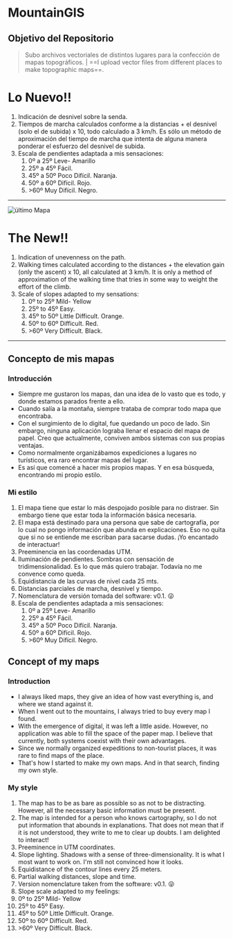 # MountainGIS
## Objetivo del Repositorio
 >Subo archivos vectoriales de distintos lugares para la confección de mapas topográficos. | ==I upload vector files from different places to make topographic maps==.

# Lo Nuevo!!
1. Indicación de desnivel sobre la senda.
2. Tiempos de marcha calculados conforme a la distancias + el desnivel (solo el de subida) x 10, todo calculado a 3 km/h. Es sólo un método de aproximación del tiempo de marcha que intenta de alguna manera ponderar el esfuerzo del desnivel de subida.
3. Escala de pendientes adaptada a mis sensaciones:
    1.  0º a 25º Leve- Amarillo
    2.  25º a 45º Fácil.
    3.  45º a 50º Poco Difícil. Naranja.
    4.  50º a 60º Difícil. Rojo.
    5.  \>60º Muy Difícil. Negro.
---

![ültimo Mapa](Anexos/Captura%20Tronador%20(Pequeño).JPG)
# The New!!
1. Indication of unevenness on the path.
2. Walking times calculated according to the distances + the elevation gain (only the ascent) x 10, all calculated at 3 km/h. It is only a method of approximation of the walking time that tries in some way to weight the effort of the climb.
3. Scale of slopes adapted to my sensations:
    1. 0º to 25º Mild- Yellow
    2. 25º to 45º Easy.
    3. 45º to 50º Little Difficult. Orange.
    4. 50º to 60º Difficult. Red.
    5. \>60º Very Difficult. Black.

---
## Concepto de mis mapas
### Introducción
- Siempre me gustaron los mapas, dan una idea de lo vasto que es todo, y donde estamos parados frente a ello. 
- Cuando salía a la montaña, siempre trataba de comprar todo mapa que encontraba.
- Con el surgimiento de lo digital, fue quedando un poco de lado. Sin embargo, ninguna aplicación lograba llenar el espacio del mapa de papel. Creo que actualmente, conviven ambos sistemas con sus propias ventajas.
- Como normalmente organizábamos expediciones a lugares no turísticos, era raro encontrar mapas del lugar.
- Es así que comencé a hacer mis propios mapas. Y en esa búsqueda, encontrando mi propio estilo.
### Mi estilo
1. El mapa tiene que estar lo más despojado posible para no distraer. Sin embargo tiene que estar toda la información básica necesaria.
2. El mapa está destinado para una persona que sabe de cartografía, por lo cual no pongo información que abunda en explicaciones. Eso no quita que si no se entiende me escriban para sacarse dudas. ¡Yo encantado de interactuar!
3. Preeminencia en las coordenadas UTM. 
4. Iluminación de pendientes. Sombras con sensación de tridimensionalidad. Es lo que más quiero trabajar. Todavía no me convence como queda.
5. Equidistancia de las curvas de nivel cada 25 mts.
6. Distancias parciales de marcha, desnivel y tiempo.
7. Nomenclatura de versión tomada del software: v0.1. 😜
8. Escala de pendientes adaptada a mis sensaciones:
	1. 0º a 25º Leve- Amarillo
	2. 25º a 45º Fácil. 
	3. 45º a 50º Poco Difícil. Naranja.
	4. 50º a 60º Difícil. Rojo.
	5. \>60º Muy Difícil. Negro.


## Concept of my maps
### Introduction
- I always liked maps, they give an idea of ​​how vast everything is, and where we stand against it.
- When I went out to the mountains, I always tried to buy every map I found.
- With the emergence of digital, it was left a little aside. However, no application was able to fill the space of the paper map. I believe that currently, both systems coexist with their own advantages.
- Since we normally organized expeditions to non-tourist places, it was rare to find maps of the place.
- That's how I started to make my own maps. And in that search, finding my own style.
### My style
1. The map has to be as bare as possible so as not to be distracting. However, all the necessary basic information must be present.
2. The map is intended for a person who knows cartography, so I do not put information that abounds in explanations. That does not mean that if it is not understood, they write to me to clear up doubts. I am delighted to interact!
3. Preeminence in UTM coordinates.
4. Slope lighting. Shadows with a sense of three-dimensionality. It is what I most want to work on. I'm still not convinced how it looks.
5. Equidistance of the contour lines every 25 meters.
6. Partial walking distances, slope and time.
7. Version nomenclature taken from the software: v0.1. 😜
8. Slope scale adapted to my feelings:
1. 0º to 25º Mild- Yellow
2. 25º to 45º Easy.
3. 45º to 50º Little Difficult. Orange.
4. 50º to 60º Difficult. Red.
5. \>60º Very Difficult. Black.